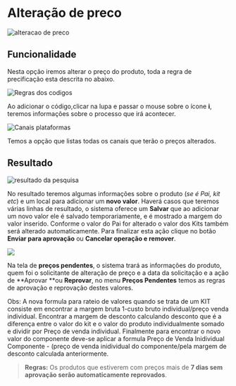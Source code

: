 # Alteração de preco

![alteracao de preco](http://developers.connectparts.com.br/imagens/SolicitarAlteracaoDeProduto02.png)

## Funcionalidade

Nesta opção iremos alterar o preço do produto, toda a regra de precificação esta descrita no abaixo.

![Regras dos codigos](http://developers.connectparts.com.br/imagens/alteracaoPrecos01.png)

Ao adicionar o código,clicar na lupa e passar o mouse sobre o ícone **i**, teremos informações sobre o processo que irá acontecer.

![Canais plataformas](http://developers.connectparts.com.br/imagens/alteracaoPrecos02.png)

Temos a opção que listas todas os canais que terão o preços alterados.

## Resultado

![resultado da pesquisa](http://developers.connectparts.com.br/imagens/Previa_precos.png)

No resultado teremos algumas informações sobre o produto \(_se é Pai, kit etc_\) e um local para adicionar um **novo valor**. Haverá casos que teremos várias linhas de resultado, o sistema oferece um **Salvar** que ao adicionar um novo valor ele é salvado temporariamente, e é mostrado a margem do valor inserido. Conforme o valor do Pai for alterado o valor dos Kits também será alterado automaticamente. Para finalizar esta ação clique no botão **Enviar para aprovação** ou **Cancelar operação e remover**.

![](http://developers.connectparts.com.br/imagens/comercialSolicitacaoPrecoPendente02.png)

Na tela de **preços pendentes**, o sistema trará as informações do produto, quem foi o solicitante de alteração de preço e a data da solicitação e a ação de **Aprovar **ou **Reprovar**, no menu **Preços Pendentes** temos as regras de aprovação e reprovação destes valores.

Obs: A nova formula para rateio de valores quando se trata de um KIT consiste em encontrar a margem bruta 1-custo bruto individual/preço venda individual. Encontrar a margem de desconto calculando desconto que é a diferença entre o valor do kit e o valor do produto individualmente somado e dividir por Preço de venda individual.
Finalmente para encontrar o novo valor do componente deve-se aplicar a formula Preço de Venda Inidividual Componente - (preço de venda inidividual do componente/pela margem de desconto calculada anteriormente.

> **Regras:** Os produtos que estiverem com preços mais de **7 dias sem aprovação serão automaticamente reprovados**.

